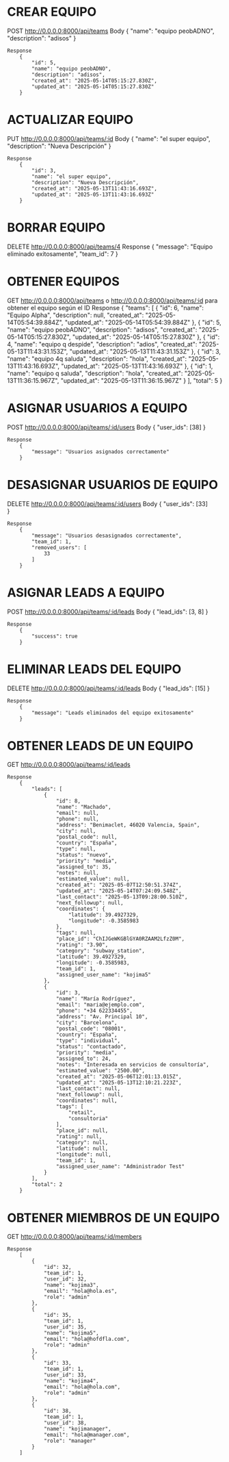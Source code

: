 #                                                                         CREAR EQUIPO

POST http://0.0.0.0:8000/api/teams
    Body
        {
            "name": "equipo peobADNO",
            "description": "adisos"
            }

    Response
        {
            "id": 5,
            "name": "equipo peobADNO",
            "description": "adisos",
            "created_at": "2025-05-14T05:15:27.830Z",
            "updated_at": "2025-05-14T05:15:27.830Z"
        }

#                                                                       ACTUALIZAR EQUIPO

PUT http://0.0.0.0:8000/api/teams/:id
    Body
        {
            "name": "el super equipo",
            "description": "Nueva Descripción"
        }
    
    Response
        {
            "id": 3,
            "name": "el super equipo",
            "description": "Nueva Descripción",
            "created_at": "2025-05-13T11:43:16.693Z",
            "updated_at": "2025-05-13T11:43:16.693Z"
        }

#                                                                         BORRAR EQUIPO

DELETE http://0.0.0.0:8000/api/teams/4
    Response
        {
            "message": "Equipo eliminado exitosamente",
            "team_id": 7
        }

#                                                                        OBTENER EQUIPOS

GET http://0.0.0.0:8000/api/teams          o http://0.0.0.0:8000/api/teams/:id para obtener el equipo según el ID
    Response 
        {
            "teams": [
                {
                    "id": 6,
                    "name": "Equipo Alpha",
                    "description": null,
                    "created_at": "2025-05-14T05:54:39.884Z",
                    "updated_at": "2025-05-14T05:54:39.884Z"
                },
                {
                    "id": 5,
                    "name": "equipo peobADNO",
                    "description": "adisos",
                    "created_at": "2025-05-14T05:15:27.830Z",
                    "updated_at": "2025-05-14T05:15:27.830Z"
                },
                {
                    "id": 4,
                    "name": "equipo q despide",
                    "description": "adios",
                    "created_at": "2025-05-13T11:43:31.153Z",
                    "updated_at": "2025-05-13T11:43:31.153Z"
                },
                {
                    "id": 3,
                    "name": "equipo 4q saluda",
                    "description": "hola",
                    "created_at": "2025-05-13T11:43:16.693Z",
                    "updated_at": "2025-05-13T11:43:16.693Z"
                },
                {
                    "id": 1,
                    "name": "equipo q saluda",
                    "description": "hola",
                    "created_at": "2025-05-13T11:36:15.967Z",
                    "updated_at": "2025-05-13T11:36:15.967Z"
                }
            ],
            "total": 5
        }

#                                                                      ASIGNAR USUARIOS A EQUIPO

POST http://0.0.0.0:8000/api/teams/:id/users
    Body
        {
        "user_ids": [38]
        }

    Response
        {
            "message": "Usuarios asignados correctamente"
        }

#                                                                     DESASIGNAR USUARIOS DE EQUIPO

DELETE http://0.0.0.0:8000/api/teams/:id/users
    Body
        {
            "user_ids": [33]  
        }

    Response
        {
            "message": "Usuarios desasignados correctamente",
            "team_id": 1,
            "removed_users": [
                33
            ]
        }


#                                                                        ASIGNAR LEADS A EQUIPO

POST http://0.0.0.0:8000/api/teams/:id/leads
    Body
        {
            "lead_ids": [3, 8]
        }

    Response
        {
            "success": true
        }

#                                                                        ELIMINAR LEADS DEL EQUIPO

DELETE http://0.0.0.0:8000/api/teams/:id/leads
    Body
        {
            "lead_ids": [15]
        }

    Response
        {
            "message": "Leads eliminados del equipo exitosamente"
        }

#                                                                        OBTENER LEADS DE UN EQUIPO

GET http://0.0.0.0:8000/api/teams/:id/leads

    Response
        {
            "leads": [
                {
                    "id": 8,
                    "name": "Machado",
                    "email": null,
                    "phone": null,
                    "address": "Benimaclet, 46020 Valencia, Spain",
                    "city": null,
                    "postal_code": null,
                    "country": "España",
                    "type": null,
                    "status": "nuevo",
                    "priority": "media",
                    "assigned_to": 35,
                    "notes": null,
                    "estimated_value": null,
                    "created_at": "2025-05-07T12:50:51.374Z",
                    "updated_at": "2025-05-14T07:24:09.548Z",
                    "last_contact": "2025-05-13T09:28:00.510Z",
                    "next_followup": null,
                    "coordinates": {
                        "latitude": 39.4927329,
                        "longitude": -0.3585983
                    },
                    "tags": null,
                    "place_id": "ChIJGeWKGBlGYA0RZAAM2LfzZ0M",
                    "rating": "3.90",
                    "category": "subway_station",
                    "latitude": 39.4927329,
                    "longitude": -0.3585983,
                    "team_id": 1,
                    "assigned_user_name": "kojima5"
                },
                {
                    "id": 3,
                    "name": "María Rodríguez",
                    "email": "maria@ejemplo.com",
                    "phone": "+34 622334455",
                    "address": "Av. Principal 10",
                    "city": "Barcelona",
                    "postal_code": "08001",
                    "country": "España",
                    "type": "individual",
                    "status": "contactado",
                    "priority": "media",
                    "assigned_to": 24,
                    "notes": "Interesada en servicios de consultoría",
                    "estimated_value": "2500.00",
                    "created_at": "2025-05-06T12:01:13.015Z",
                    "updated_at": "2025-05-13T12:10:21.223Z",
                    "last_contact": null,
                    "next_followup": null,
                    "coordinates": null,
                    "tags": [
                        "retail",
                        "consultoria"
                    ],
                    "place_id": null,
                    "rating": null,
                    "category": null,
                    "latitude": null,
                    "longitude": null,
                    "team_id": 1,
                    "assigned_user_name": "Administrador Test"
                }
            ],
            "total": 2
        }

#                                                                       OBTENER MIEMBROS DE UN EQUIPO

GET http://0.0.0.0:8000/api/teams/:id/members

    Response
        [
            {
                "id": 32,
                "team_id": 1,
                "user_id": 32,
                "name": "kojima3",
                "email": "hola@hola.es",
                "role": "admin"
            },
            {
                "id": 35,
                "team_id": 1,
                "user_id": 35,
                "name": "kojima5",
                "email": "hola@hofdfla.com",
                "role": "admin"
            },
            {
                "id": 33,
                "team_id": 1,
                "user_id": 33,
                "name": "kojima4",
                "email": "hola@hola.com",
                "role": "admin"
            },
            {
                "id": 38,
                "team_id": 1,
                "user_id": 38,
                "name": "kojimanager",
                "email": "hola@manager.com",
                "role": "manager"
            }
        ]
        